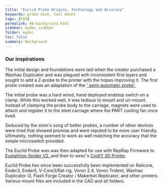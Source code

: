 ```yaml
---
title: "Euclid Probe Origins, Technology and Accuracy"
keywords: probe dock, tool mount
tags: [FAQ]
permalink: 00-background.html
sidebar: mydoc_sidebar
folder: mydoc
toc: false
summary: Background 
---
```


### Our inspirations

The initial design and foundations were laid when the creator purchased a Wanhao Duplicator and was plagued with inconsistent first layers and sought to add a Z-probe to the printer with the hopes improving it. The first probe created was an adaptation of the <a href="https://www.thingiverse.com/thing:315698">' semi-automatic probe'.</a> 

The initial probe was a hard wired, hand deployed endstop switch on a clamp. While this worked well, it was tedious to mount and un-mount. Instead of clamping the probe body to the carriage, magnets were used to attach and register it to the steel carriage where the PART cooling fan once lived. 

Seduced by the siren's song of better probes, a number of other devices were tried that showed promise and were reputed to be more user friendly. Ultimately, nothing seemed to work as well matching the accuracy that the simple microswitch provided.

The Euclid Probe was was then adapted for use with RepRap Firmware to  <a href="https://github.com/eclsnowman/Eustathios-Spider-V2.5">Eustathios-Spider V2. </a>  and then to wesc's <a href="https://github.com/CroXY3D/CroXY">CroXY 3D Printer</a>.   

Euclid Probe has since been successfully been implemented on Railcore, Ender3, Ender5, V-Core3/Rat-rig, Voron 2.4, Voron Trident, Wanhao Duplicator i3, Flash Forge Creator / Makerbot Replicator, and other printers. Various mount files are included in the CAD and stl folders.

